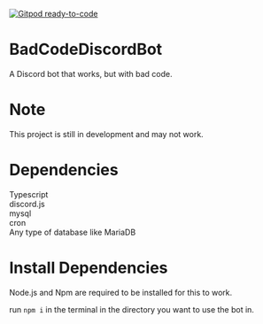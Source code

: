 [![Gitpod ready-to-code](https://img.shields.io/badge/Gitpod-ready--to--code-blue?logo=gitpod)](https://gitpod.io/#https://github.com/POKEBLOX6/BadCodeDiscordBot)

# BadCodeDiscordBot
A Discord bot that works, but with bad code.
# Note
This project is still in development and may not work.

# Dependencies
Typescript<br>
discord.js<br>
mysql<br>
cron<br>
Any type of database like MariaDB

# Install Dependencies
Node.js and Npm are required to be installed for this to work.

run ``npm i`` in the terminal in the directory you want to use the bot in.


